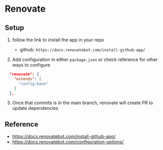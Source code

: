 # Renovate

## Setup

1. follow the link to install the app in your repo

   - github: `https://docs.renovatebot.com/install-github-app/`

2. Add configuration in either `package.json` or check reference for other ways to configure

```json
  "renovate": {
    "extends": [
      "config:base"
    ]
  },
```

3. Once that commits is in the main branch, renovate will create PR to update dependencies

## Reference

- https://docs.renovatebot.com/install-github-app/
- https://docs.renovatebot.com/configuration-options/
